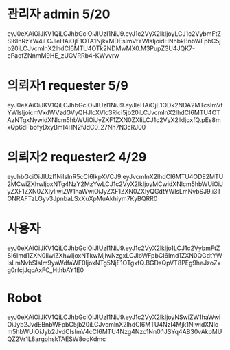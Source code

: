 
# 관리자 admin 5/20
eyJ0eXAiOiJKV1QiLCJhbGciOiJIUzI1NiJ9.eyJ1c2VyX2lkIjoyLCJ1c2VybmFtZSI6InRzYW4iLCJleHAiOjE1OTA1NjkxMDEsImVtYWlsIjoidHNhbkBnbWFpbC5jb20iLCJvcmlnX2lhdCI6MTU4OTk2NDMwMX0.M3PupZ3U4JQK7-ePaofZNnmM9HE_zUGVRRb4-KWvvrw


# 의뢰자1 requester 5/9
eyJ0eXAiOiJKV1QiLCJhbGciOiJIUzI1NiJ9.eyJleHAiOjE1ODk2NDA2MTcsImVtYWlsIjoicmVxdWVzdGVyQHJlcXVlc3Rlci5jb20iLCJvcmlnX2lhdCI6MTU4OTAzNTgxNywidXNlcm5hbWUiOiJyZXF1ZXN0ZXIiLCJ1c2VyX2lkIjoxfQ.pEs8mxQp6dFbofyDxyBmI4HN2fJdC0_27Nh7N3cRJ00


# 의뢰자2 requester2 4/29
eyJhbGciOiJIUzI1NiIsInR5cCI6IkpXVCJ9.eyJvcmlnX2lhdCI6MTU4ODE2MTU2MCwiZXhwIjoxNTg4NzY2MzYwLCJ1c2VyX2lkIjoyMCwidXNlcm5hbWUiOiJyZXF1ZXN0ZXIyIiwiZW1haWwiOiJyZXF1ZXN0ZXIyQGdtYWlsLmNvbSJ9.i3TONRAFTzLGyv3JpnbaLSxXuXpMuAkhiym7KyBQRR0


# 사용자
eyJ0eXAiOiJKV1QiLCJhbGciOiJIUzI1NiJ9.eyJ1c2VyX2lkIjo1LCJ1c2VybmFtZSI6Imd1ZXN0IiwiZXhwIjoxNTkwMjIwNzgxLCJlbWFpbCI6Imd1ZXN0QGdtYWlsLmNvbSIsIm9yaWdfaWF0IjoxNTg5NjE1OTgxfQ.BGDsQpVT8PEg9heJzoZxg0rfcjJqoAxFC_HthbAY1E0

# Robot
eyJ0eXAiOiJKV1QiLCJhbGciOiJIUzI1NiJ9.eyJ1c2VyX2lkIjoyNSwiZW1haWwiOiJyb2JvdEBnbWFpbC5jb20iLCJvcmlnX2lhdCI6MTU4NzI4Mjk1NiwidXNlcm5hbWUiOiJyb2JvdCIsImV4cCI6MTU4Nzg4Nzc1Nn0.1JSYq4AB30vAkpMUQZ2Vr1L8argohskTAESW8oqKdmc